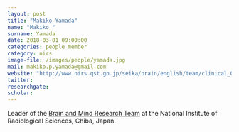```yaml
---
layout: post
title: "Makiko Yamada"
name: "Makiko "
surname: Yamada
date: 2018-03-01 09:00:00
categories: people member
category: nirs
image-file: /images/people/yamada.jpg
mail: makiko.p.yamada@gmail.com
website: "http://www.nirs.qst.go.jp/seika/brain/english/team/clinical_06.html"
twitter:
researchgate:
scholar:
---
```

Leader of the [Brain and Mind Research Team](http://www.nirs.qst.go.jp/seika/brain/english/team/clinical_06.html) at the National Institute of Radiological Sciences, Chiba, Japan.
